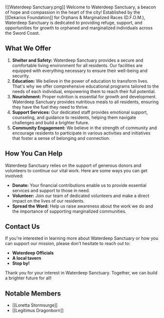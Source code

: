 ![[Waterdeep Sanctuary.png]]
Welcome to Waterdeep Sanctuary, a beacon of hope and compassion in the heart of the city! Established by the [[Dekarios Foundation]] for Orphans & Marginalized Races (D.F.O.M.), Waterdeep Sanctuary is dedicated to providing refuge, support, and opportunities for growth to orphaned and marginalized individuals across the Sword Coast.
## What We Offer

1. **Shelter and Safety:** Waterdeep Sanctuary provides a secure and comfortable living environment for all residents. Our facilities are equipped with everything necessary to ensure their well-being and security.
2. **Education:** We believe in the power of education to transform lives. That's why we offer comprehensive educational programs tailored to the needs of each individual, empowering them to reach their full potential.
3. **Nourishment:** Proper nutrition is essential for growth and development. Waterdeep Sanctuary provides nutritious meals to all residents, ensuring they have the fuel they need to thrive.
4. **Support Services:** Our dedicated staff provides emotional support, counseling, and guidance to residents, helping them navigate challenges and build a brighter future.
5. **Community Engagement:** We believe in the strength of community and encourage residents to participate in various activities and initiatives that foster a sense of belonging and connection.

## How You Can Help

Waterdeep Sanctuary relies on the support of generous donors and volunteers to continue our vital work. Here are some ways you can get involved:
- **Donate:** Your financial contributions enable us to provide essential services and support to those in need.
- **Volunteer:** Join our team of dedicated volunteers and make a direct impact on the lives of our residents.
- **Spread the Word:** Help us raise awareness about the work we do and the importance of supporting marginalized communities.

## Contact Us

If you're interested in learning more about Waterdeep Sanctuary or how you can support our mission, please don't hesitate to reach out to:
- **Waterdeep Officials**
- **A local tavern**
- **Stop by!**

Thank you for your interest in Waterdeep Sanctuary. Together, we can build a brighter future for all!

## Notable Members
- [[Loretta Stormsurge]]
- [[Legitimus Dragonborn]]